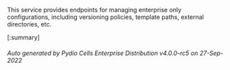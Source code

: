 






This service provides endpoints for managing enterprise only configurations, including versioning policies, template paths, external directories, etc.

[:summary]

###### Auto generated by Pydio Cells Enterprise Distribution v4.0.0-rc5 on 27-Sep-2022
